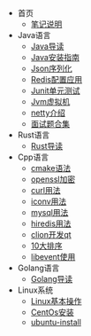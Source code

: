 * 首页
  * [笔记说明](/README.md)
* Java语言
  * [Java导读](/lang/java/README.md)
  * [Java安装指南](/lang/java/Java安装指南.md)
  * [Json序列化](/lang/java/Json序列化.md)
  * [Redis配置应用](lang/java/Redis配置应用.md)
  * [Junit单元测试](lang/java/Junit单元测试.md)
  * [Jvm虚拟机](lang/java/Jvm虚拟机.md)
  *  [netty介绍](lang\java\netty介绍.md)
  *  [面试题合集](lang\java\面试题合集.md) 
* Rust语言
  * [Rust导读](/lang/rust/README.md)
* Cpp语言
  * [cmake语法](lang/cpp/cmake语法.md)
  * [openssl加密](lang/cpp/openssl加密.md)
  * [curl用法](lang/cpp/curl用法.md)
  * [iconv用法](lang/cpp/iconv用法.md)
  * [mysql用法](lang/cpp/mysql用法.md)
  * [hiredis用法](lang/cpp/hiredis用法.md)
  * [clion开发qt](lang/cpp/clion开发qt.md)
  * [10大排序](lang/cpp/10大排序算法.md)
  * [libevent使用](lang/cpp/libevent.md)
* Golang语言
  * [Golang导读](/lang/golang/README.md)
* Linux系统
  * [Linux基本操作](/linux/README.md)
  * [CentOs安装](/linux/centos-install.md)
  * [ubuntu-install](/linux/ubuntu-install.md)
